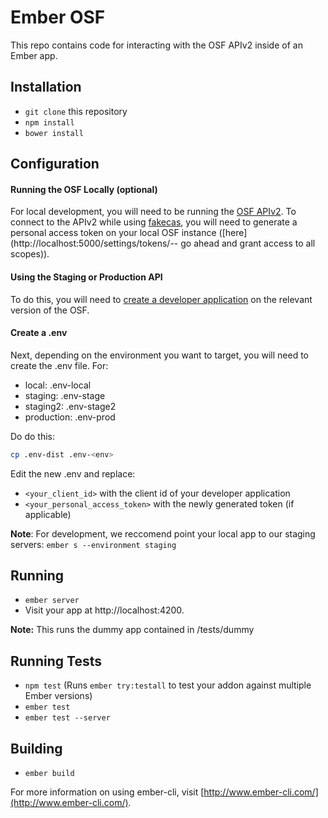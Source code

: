 # Ember OSF

This repo contains code for interacting with the OSF APIv2 inside of an Ember app.

## Installation

* `git clone` this repository
* `npm install`
* `bower install`

## Configuration

#### Running the OSF Locally (optional)

For local development, you will need to be running the [OSF APIv2](https://github.com/CenterForOpenScience/osf.io#running-the-api-server).
To connect to the APIv2 while using [fakecas](https://github.com/CenterForOpenScience/osf.io#running-the-osf), you will need to generate a
personal access token on your local OSF instance ([here](http://localhost:5000/settings/tokens/-- go ahead and grant access to all scopes)).

#### Using the Staging or Production API

To do this, you will need to [create a developer application](https://staging.osf.io/settings/applications/) on the relevant version of the OSF.

#### Create a .env

Next, depending on the environment you want to target, you will need to create the .env file. For:
- local: .env-local
- staging: .env-stage
- staging2: .env-stage2
- production: .env-prod

Do do this:
```bash
cp .env-dist .env-<env>
```

Edit the new .env and replace:
- `<your_client_id>` with the client id of your developer application
- `<your_personal_access_token>` with the newly generated token (if applicable)

**Note**: For development, we reccomend point your local app to our staging servers: `ember s --environment staging`

## Running

* `ember server`
* Visit your app at http://localhost:4200.

**Note:** This runs the dummy app contained in /tests/dummy

## Running Tests

* `npm test` (Runs `ember try:testall` to test your addon against multiple Ember versions)
* `ember test`
* `ember test --server`

## Building

* `ember build`

For more information on using ember-cli, visit [http://www.ember-cli.com/](http://www.ember-cli.com/).
